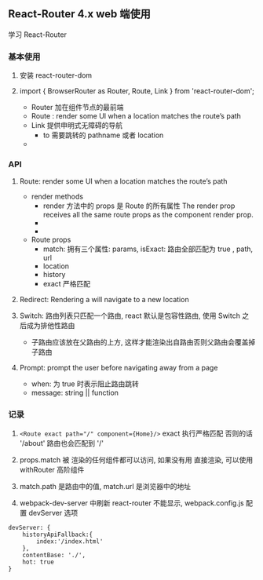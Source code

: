 ## React-Router 4.x web 端使用
	
学习 React-Router

### 基本使用

1. 安装 react-router-dom

2. import { BrowserRouter as Router, Route, Link } from 'react-router-dom';
	- Router 加在组件节点的最前端
	- Route : render some UI when a location matches the route’s path
	- Link 提供申明式无障碍的导航
		- to 需要跳转的 pathname 或者 location
	- 

### API

1. Route: render some UI when a location matches the route’s path
	- render methods
		- <Route component> render 方法中的 props 是 Route 的所有属性 The render prop receives all the same route props as the component render prop.
		- <Route render>
		- <Route children>
	- Route props
		- match: 拥有三个属性: params, isExact: 路由全部匹配为 true , path, url
		- location
		- history
		- exact 严格匹配

2. Redirect: Rendering a <Redirect> will navigate to a new location
	
3. Switch: 路由列表只匹配一个路由, react 默认是包容性路由, 使用 Switch 之后成为排他性路由
	- 子路由应该放在父路由的上方, 这样才能渲染出自路由否则父路由会覆盖掉子路由

4. Prompt: prompt the user before navigating away from a page
	- when: 为 true 时表示阻止路由跳转
	- message: string || function 


### 记录

1. `<Route exact path="/" component={Home}/>` exact 执行严格匹配 否则的话 '/about' 路由也会匹配到 '/' 

2. props.match 被 <Route> 渲染的任何组件都可以访问, 如果没有用 <Route> 直接渲染, 可以使用 withRouter 高阶组件

3. match.path 是路由中的值, match.url 是浏览器中的地址

4. webpack-dev-server 中刷新 react-router 不能显示, webpack.config.js 配置 devServer 选项
```
devServer: {
	historyApiFallback:{
        index:'/index.html'
    },
	contentBase: './',
	hot: true	
}
```
	

